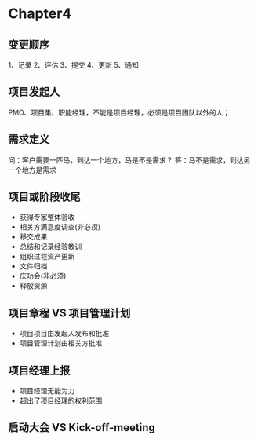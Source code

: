 <!--
 * @Author: your name
 * @Date: 2020-09-10 10:15:15
 * @LastEditTime: 2020-09-14 10:54:01
 * @LastEditors: Please set LastEditors
 * @Description: In User Settings Edit
 * @FilePath: \PMP\Notes\Chapter4.md
-->

# Chapter4

## 变更顺序

1、记录 2、评估 3、提交 4、更新 5、通知

## 项目发起人

PMO、项目集、职能经理，不能是项目经理，必须是项目团队以外的人；

## 需求定义

问：客户需要一匹马，到达一个地方，马是不是需求？
答：马不是需求，到达另一个地方是需求

## 项目或阶段收尾

- 获得专家整体验收
- 相关方满意度调查(非必须)
- 移交成果
- 总结和记录经验教训
- 组织过程资产更新
- 文件归档
- 庆功会(非必须)
- 释放资源

## 项目章程 VS 项目管理计划

- 项目项目由发起人发布和批准
- 项目管理计划由相关方批准

## 项目经理上报

- 项目经理无能为力
- 超出了项目经理的权利范围

## 启动大会 VS Kick-off-meeting

